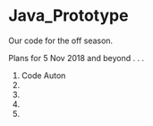  # Java_Prototype
Our code for the off season. 

Plans for 5 Nov 2018 and beyond . . .

1. Code Auton
2. 
3.  
4. 
5. 


